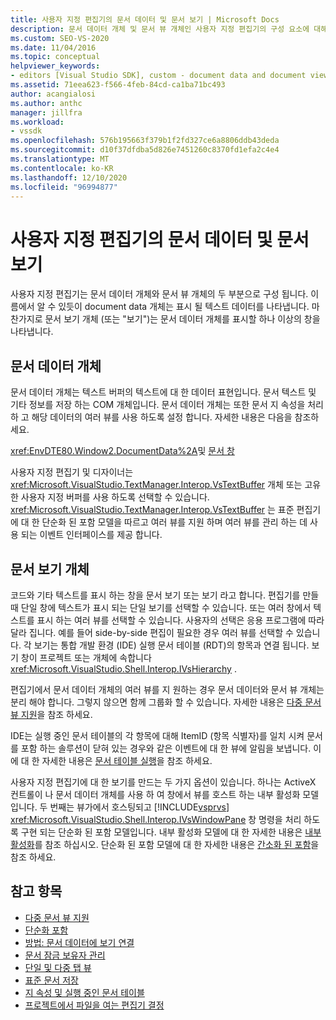 ```yaml
---
title: 사용자 지정 편집기의 문서 데이터 및 문서 보기 | Microsoft Docs
description: 문서 데이터 개체 및 문서 뷰 개체인 사용자 지정 편집기의 구성 요소에 대해 알아봅니다.
ms.custom: SEO-VS-2020
ms.date: 11/04/2016
ms.topic: conceptual
helpviewer_keywords:
- editors [Visual Studio SDK], custom - document data and document view
ms.assetid: 71eea623-f566-4feb-84cd-ca1ba71bc493
author: acangialosi
ms.author: anthc
manager: jillfra
ms.workload:
- vssdk
ms.openlocfilehash: 576b195663f379b1f2fd327ce6a8806ddb43deda
ms.sourcegitcommit: d10f37dfdba5d826e7451260c8370fd1efa2c4e4
ms.translationtype: MT
ms.contentlocale: ko-KR
ms.lasthandoff: 12/10/2020
ms.locfileid: "96994877"
---
```

# <a name="document-data-and-document-view-in-custom-editors"></a>사용자 지정 편집기의 문서 데이터 및 문서 보기
사용자 지정 편집기는 문서 데이터 개체와 문서 뷰 개체의 두 부분으로 구성 됩니다. 이름에서 알 수 있듯이 document data 개체는 표시 될 텍스트 데이터를 나타냅니다. 마찬가지로 문서 보기 개체 (또는 "보기")는 문서 데이터 개체를 표시할 하나 이상의 창을 나타냅니다.

## <a name="document-data-object"></a>문서 데이터 개체
 문서 데이터 개체는 텍스트 버퍼의 텍스트에 대 한 데이터 표현입니다. 문서 텍스트 및 기타 정보를 저장 하는 COM 개체입니다. 문서 데이터 개체는 또한 문서 지 속성을 처리 하 고 해당 데이터의 여러 뷰를 사용 하도록 설정 합니다. 자세한 내용은 다음을 참조하세요.

 <xref:EnvDTE80.Window2.DocumentData%2A>및 [문서 창](../extensibility/internals/document-windows.md)

 사용자 지정 편집기 및 디자이너는 <xref:Microsoft.VisualStudio.TextManager.Interop.VsTextBuffer> 개체 또는 고유한 사용자 지정 버퍼를 사용 하도록 선택할 수 있습니다. <xref:Microsoft.VisualStudio.TextManager.Interop.VsTextBuffer> 는 표준 편집기에 대 한 단순화 된 포함 모델을 따르고 여러 뷰를 지원 하며 여러 뷰를 관리 하는 데 사용 되는 이벤트 인터페이스를 제공 합니다.

## <a name="document-view-object"></a>문서 보기 개체
 코드와 기타 텍스트를 표시 하는 창을 문서 보기 또는 보기 라고 합니다. 편집기를 만들 때 단일 창에 텍스트가 표시 되는 단일 보기를 선택할 수 있습니다. 또는 여러 창에서 텍스트를 표시 하는 여러 뷰를 선택할 수 있습니다. 사용자의 선택은 응용 프로그램에 따라 달라 집니다. 예를 들어 side-by-side 편집이 필요한 경우 여러 뷰를 선택할 수 있습니다. 각 보기는 통합 개발 환경 (IDE) 실행 문서 테이블 (RDT)의 항목과 연결 됩니다. 보기 창이 프로젝트 또는 개체에 속합니다 <xref:Microsoft.VisualStudio.Shell.Interop.IVsHierarchy> .

 편집기에서 문서 데이터 개체의 여러 뷰를 지 원하는 경우 문서 데이터와 문서 뷰 개체는 분리 해야 합니다. 그렇지 않으면 함께 그룹화 할 수 있습니다. 자세한 내용은 [다중 문서 뷰 지원](../extensibility/supporting-multiple-document-views.md)을 참조 하세요.

 IDE는 실행 중인 문서 테이블의 각 항목에 대해 ItemID (항목 식별자)를 일치 시켜 문서를 포함 하는 솔루션이 닫혀 있는 경우와 같은 이벤트에 대 한 뷰에 알림을 보냅니다. 이에 대 한 자세한 내용은 [문서 테이블 실행](../extensibility/internals/running-document-table.md)을 참조 하세요.

 사용자 지정 편집기에 대 한 보기를 만드는 두 가지 옵션이 있습니다. 하나는 ActiveX 컨트롤이 나 문서 데이터 개체를 사용 하 여 창에서 뷰를 호스트 하는 내부 활성화 모델입니다. 두 번째는 뷰가에서 호스팅되고 [!INCLUDE[vsprvs](../code-quality/includes/vsprvs_md.md)] <xref:Microsoft.VisualStudio.Shell.Interop.IVsWindowPane> 창 명령을 처리 하도록 구현 되는 단순화 된 포함 모델입니다. 내부 활성화 모델에 대 한 자세한 내용은 [내부 활성화](/previous-versions/visualstudio/visual-studio-2015/misc/in-place-activation?preserve-view=true&view=vs-2015)를 참조 하십시오. 단순화 된 포함 모델에 대 한 자세한 내용은 [간소화 된 포함](../extensibility/simplified-embedding.md)을 참조 하세요.

## <a name="see-also"></a>참고 항목

- [다중 문서 뷰 지원](../extensibility/supporting-multiple-document-views.md)
- [단순화 포함](../extensibility/simplified-embedding.md)
- [방법: 문서 데이터에 보기 연결](../extensibility/how-to-attach-views-to-document-data.md)
- [문서 잠금 보유자 관리](../extensibility/document-lock-holder-management.md)
- [단일 및 다중 탭 뷰](../extensibility/single-and-multi-tab-views.md)
- [표준 문서 저장](../extensibility/internals/saving-a-standard-document.md)
- [지 속성 및 실행 중인 문서 테이블](../extensibility/internals/persistence-and-the-running-document-table.md)
- [프로젝트에서 파일을 여는 편집기 결정](../extensibility/internals/determining-which-editor-opens-a-file-in-a-project.md)